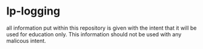 # Ip-logging
all information put within this repository is given with the intent that it will be used for education only. This information should not be used with any malicous intent.
